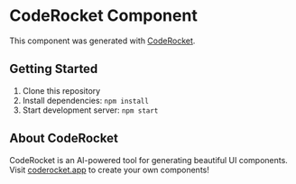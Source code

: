# CodeRocket Component

This component was generated with [CodeRocket](https://www.coderocket.app).

## Getting Started

1. Clone this repository
2. Install dependencies: `npm install`
3. Start development server: `npm start`

## About CodeRocket

CodeRocket is an AI-powered tool for generating beautiful UI components. Visit [coderocket.app](https://www.coderocket.app) to create your own components!
